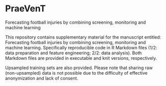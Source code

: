 # PraeVenT
Forecasting football injuries by combining screening, monitoring and machine learning

This repository contains supplementary material for the manuscript entitled: Forecasting football injuries by combining screening, monitoring and machine learning.
Specifically reproducible code in R Markdown files (1/2: data preparation and feature engineering; 2/2: data analysis). Both Markdown files are provided 
in executable and knit versions, respectively. 

Upsampled training sets are also provided. Please note that sharing raw (non-upsampled) data is not possible due to the difficulty of 
effective anonymization and lack of consent. 
